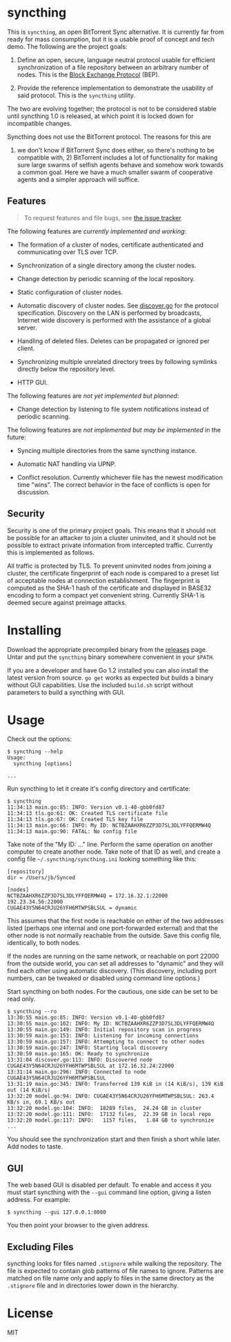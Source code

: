 syncthing
=========

This is `syncthing`, an open BitTorrent Sync alternative. It is
currently far from ready for mass consumption, but it is a usable proof
of concept and tech demo. The following are the project goals:

 1. Define an open, secure, language neutral protocol usable for
    efficient synchronization of a file repository between an arbitrary
    number of nodes. This is the [Block Exchange
    Protocol](https://github.com/calmh/syncthing/blob/master/protocol/PROTOCOL.md)
    (BEP).

 2. Provide the reference implementation to demonstrate the usability of
    said protocol. This is the `syncthing` utility.

The two are evolving together; the protocol is not to be considered
stable until syncthing 1.0 is released, at which point it is locked down
for incompatible changes.

Syncthing does not use the BitTorrent protocol. The reasons for this are
1) we don't know if BitTorrent Sync does either, so there's nothing to
be compatible with, 2) BitTorrent includes a lot of functionality for
making sure large swarms of selfish agents behave and somehow work
towards a common goal. Here we have a much smaller swarm of cooperative
agents and a simpler approach will suffice.

Features
--------

> To request features and file bugs, see [the issue tracker][issues].

The following features are _currently implemented and working_:

 * The formation of a cluster of nodes, certificate authenticated and
   communicating over TLS over TCP.

 * Synchronization of a single directory among the cluster nodes.

 * Change detection by periodic scanning of the local repository.

 * Static configuration of cluster nodes.

 * Automatic discovery of cluster nodes. See [discover.go][discover.go]
   for the protocol specification. Discovery on the LAN is performed by
   broadcasts, Internet wide discovery is performed with the assistance
   of a global server.

 * Handling of deleted files. Deletes can be propagated or ignored per
   client.

 * Synchronizing multiple unrelated directory trees by following
   symlinks directly below the repository level.

 * HTTP GUI.

The following features are _not yet implemented but planned_:

 * Change detection by listening to file system notifications instead of
   periodic scanning.

The following features are _not implemented but may be implemented_ in
the future:

 * Syncing multiple directories from the same syncthing instance.

 * Automatic NAT handling via UPNP.

 * Conflict resolution. Currently whichever file has the newest
   modification time "wins". The correct behavior in the face of
   conflicts is open for discussion.

[discover.go]: https://github.com/calmh/syncthing/blob/master/discover/discover.go
[issues]: https://github.com/calmh/syncthing/issues

Security
--------

Security is one of the primary project goals. This means that it should
not be possible for an attacker to join a cluster uninvited, and it
should not be possible to extract private information from intercepted
traffic. Currently this is implemented as follows.

All traffic is protected by TLS. To prevent uninvited nodes from joining
a cluster, the certificate fingerprint of each node is compared to a
preset list of acceptable nodes at connection establishment. The
fingerprint is computed as the SHA-1 hash of the certificate and
displayed in BASE32 encoding to form a compact yet convenient string.
Currently SHA-1 is deemed secure against preimage attacks.

Installing
==========

Download the appropriate precompiled binary from the
[releases](https://github.com/calmh/syncthing/releases) page. Untar and
put the `syncthing` binary somewhere convenient in your `$PATH`.

If you are a developer and have Go 1.2 installed you can also install
the latest version from source. `go get` works as expected but builds
a binary without GUI capabilities. Use the included `build.sh` script
without parameters to build a syncthing with GUI.

Usage
=====

Check out the options:

```
$ syncthing --help
Usage:
  syncthing [options]

...
```

Run syncthing to let it create it's config directory and certificate:

```
$ syncthing
11:34:13 main.go:85: INFO: Version v0.1-40-gbb0fd87
11:34:13 tls.go:61: OK: Created TLS certificate file
11:34:13 tls.go:67: OK: Created TLS key file
11:34:13 main.go:66: INFO: My ID: NCTBZAAHXR6ZZP3D7SL3DLYFFQERMW4Q
11:34:13 main.go:90: FATAL: No config file
```

Take note of the "My ID: ..." line. Perform the same operation on
another computer to create another node. Take note of that ID as well,
and create a config file `~/.syncthing/syncthing.ini` looking something
like this:

```
[repository]
dir = /Users/jb/Synced

[nodes]
NCTBZAAHXR6ZZP3D7SL3DLYFFQERMW4Q = 172.16.32.1:22000 192.23.34.56:22000
CUGAE43Y5N64CRJU26YFH6MTWPSBLSUL = dynamic
```

This assumes that the first node is reachable on either of the two
addresses listed (perhaps one internal and one port-forwarded external)
and that the other node is not normally reachable from the outside. Save
this config file, identically, to both nodes.

If the nodes are running on the same network, or reachable on port 22000
from the outside world, you can set all addresses to "dynamic" and they
will find each other using automatic discovery. (This discovery,
including port numbers, can be tweaked or disabled using command line
options.)

Start syncthing on both nodes. For the cautious, one side can be set to
be read only.

```
$ syncthing --ro
13:30:55 main.go:85: INFO: Version v0.1-40-gbb0fd87
13:30:55 main.go:102: INFO: My ID: NCTBZAAHXR6ZZP3D7SL3DLYFFQERMW4Q
13:30:55 main.go:149: INFO: Initial repository scan in progress
13:30:59 main.go:153: INFO: Listening for incoming connections
13:30:59 main.go:157: INFO: Attempting to connect to other nodes
13:30:59 main.go:247: INFO: Starting local discovery
13:30:59 main.go:165: OK: Ready to synchronize
13:31:04 discover.go:113: INFO: Discovered node CUGAE43Y5N64CRJU26YFH6MTWPSBLSUL at 172.16.32.24:22000
13:31:14 main.go:296: INFO: Connected to node CUGAE43Y5N64CRJU26YFH6MTWPSBLSUL
13:31:19 main.go:345: INFO: Transferred 139 KiB in (14 KiB/s), 139 KiB out (14 KiB/s)
13:32:20 model.go:94: INFO: CUGAE43Y5N64CRJU26YFH6MTWPSBLSUL: 263.4 KB/s in, 69.1 KB/s out
13:32:20 model.go:104: INFO:  18289 files,  24.24 GB in cluster
13:32:20 model.go:111: INFO:  17132 files,  22.39 GB in local repo
13:32:20 model.go:117: INFO:   1157 files,   1.84 GB to synchronize
...
```
You should see the synchronization start and then finish a short while
later. Add nodes to taste.

GUI
---

The web based GUI is disabled per default. To enable and access it you
must start syncthing with the `--gui` command line option, giving a
listen address. For example:

```
$ syncthing --gui 127.0.0.1:8080
```

You then point your browser to the given address.

Excluding Files
---------------

syncthing looks for files named `.stignore` while walking the
repository. The file is expected to contain glob patterns of file names
to ignore. Patterns are matched on file name only and apply to files in
the same directory as the `.stignore` file and in directories lower down
in the hierarchy.

License
=======

MIT

